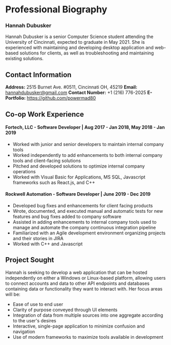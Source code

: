 # Professional Biography
### Hannah Dubusker
Hannah Dubusker is a senior Computer Science student attending the University of Cincinnati, expected to graduate in May 2021. She is experienced with maintaining and developing desktop application and web-based solutions for clients, as well as troubleshooting and maintaining existing solutions.
## Contact Information

__Address:__ 2515 Burnet Ave. #0511, Cincinnati OH, 45219
__Email:__ hannahdubusker@gmail.com
__Contact Number:__ +1 (216) 776-2025
__E-Portfolio:__ https://github.com/powermad80

## Co-op Work Experience

#### Fortech, LLC - Software Developer | Aug 2017 - Jan 2018, May 2018 - Jan 2019
* Worked with junior and senior developers to maintain internal company tools
* Worked independently to add enhancements to both internal company tools and client-facing solutions
* Pitched and developed solutions to optimize internal company operations
* Worked with Visual Basic for Applications, MS SQL, Javascript frameworks such as React.js, and C++
#### Rockwell Automation - Software Developer | June 2019 - Dec 2019
* Developed bug fixes and enhancements for client facing products
* Wrote, documented, and executed manual and automatic tests for new features and bug fixes added to company software
* Assisted in adding enhancements to internal company tools used to manage and automate the company continuous integration pipeline
* Familiarized with an Agile development environment organizing projects and their stories in JIRA
* Worked with C++ and Javascript

## Project Sought
Hannah is seeking to develop a web application that can be hosted independently on either a Windows or Linux-based platform, allowing users to connect accounts and data to other API endpoints and databases containing data or functionality they want to interact with. Her focus areas will be:
* Ease of use to end user
* Clarity of purpose conveyed through UI elements
* Integration of data from multiple sources into one aggregate according to the user's desires
* Interactive, single-page application to minimize confusion and navigation
* Use of modern frameworks to maximize tools available in development
